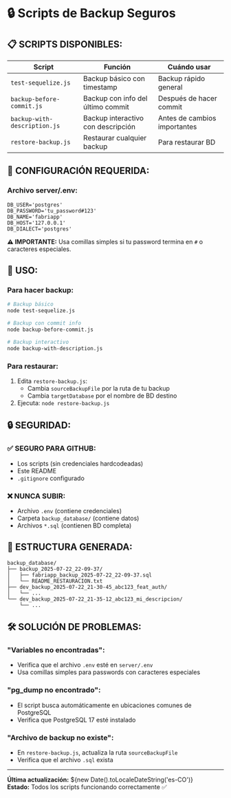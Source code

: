 # 🔒 Scripts de Backup Seguros

## 📋 **SCRIPTS DISPONIBLES:**

| Script | Función | Cuándo usar |
|--------|---------|-------------|
| `test-sequelize.js` | Backup básico con timestamp | Backup rápido general |
| `backup-before-commit.js` | Backup con info del último commit | Después de hacer commit |
| `backup-with-description.js` | Backup interactivo con descripción | Antes de cambios importantes |
| `restore-backup.js` | Restaurar cualquier backup | Para restaurar BD |

## 🔧 **CONFIGURACIÓN REQUERIDA:**

### **Archivo server/.env:**
```env
DB_USER='postgres'
DB_PASSWORD='tu_password#123'
DB_NAME='fabriapp'  
DB_HOST='127.0.0.1'
DB_DIALECT='postgres'
```

**⚠️ IMPORTANTE:** Usa comillas simples si tu password termina en `#` o caracteres especiales.

## 🚀 **USO:**

### **Para hacer backup:**
```bash
# Backup básico
node test-sequelize.js

# Backup con commit info 
node backup-before-commit.js

# Backup interactivo
node backup-with-description.js
```

### **Para restaurar:**
1. Edita `restore-backup.js`:
   - Cambia `sourceBackupFile` por la ruta de tu backup
   - Cambia `targetDatabase` por el nombre de BD destino
2. Ejecuta: `node restore-backup.js`

## 🔒 **SEGURIDAD:**

### ✅ **SEGURO PARA GITHUB:**
- Los scripts (sin credenciales hardcodeadas)
- Este README
- `.gitignore` configurado

### ❌ **NUNCA SUBIR:**
- Archivo `.env` (contiene credenciales)
- Carpeta `backup_database/` (contiene datos)
- Archivos `*.sql` (contienen BD completa)

## 📁 **ESTRUCTURA GENERADA:**

```
backup_database/
├── backup_2025-07-22_22-09-37/
│   ├── fabriapp_backup_2025-07-22_22-09-37.sql
│   └── README_RESTAURACION.txt
├── dev_backup_2025-07-22_21-30-45_abc123_feat_auth/
│   └── ...
└── dev_backup_2025-07-22_21-35-12_abc123_mi_descripcion/
    └── ...
```

## 🛠️ **SOLUCIÓN DE PROBLEMAS:**

### **"Variables no encontradas":**
- Verifica que el archivo `.env` esté en `server/.env`
- Usa comillas simples para passwords con caracteres especiales

### **"pg_dump no encontrado":**
- El script busca automáticamente en ubicaciones comunes de PostgreSQL
- Verifica que PostgreSQL 17 esté instalado

### **"Archivo de backup no existe":**
- En `restore-backup.js`, actualiza la ruta `sourceBackupFile`
- Verifica que el archivo `.sql` exista

---
**Última actualización:** ${new Date().toLocaleDateString('es-CO')}  
**Estado:** Todos los scripts funcionando correctamente ✅ 